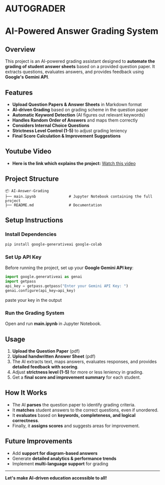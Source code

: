 # AUTOGRADER
# AI-Powered Answer Grading System

## Overview

This project is an AI-powered grading assistant designed to **automate the grading of student answer sheets** based on a provided question paper. It extracts questions, evaluates answers, and provides feedback using **Google's Gemini API**.

## Features

- **Upload Question Papers & Answer Sheets** in Markdown format
- **AI-driven Grading** based on grading scheme in the question paper
- **Automatic Keyword Detection** (AI figures out relevant keywords)
- **Handles Random Order of Answers** and maps them correctly
- **Considers Internal Choice Questions**
- **Strictness Level Control (1-5)** to adjust grading leniency
- **Final Score Calculation & Improvement Suggestions**

## Youtube Video
- **Here is the link which explains the project:** [Watch this video](https://youtu.be/NwK3Q9IiRAQ?si=3ra4oDM-YBf-W90p)

## Project Structure

```
📦 AI-Answer-Grading
├── main.ipynb               # Jupyter Notebook containing the full project
├── README.md                # Documentation
```

## Setup Instructions

### Install Dependencies

```sh
pip install google-generativeai google-colab
```

### Set Up API Key

Before running the project, set up your **Google Gemini API key**:

```python
import google.generativeai as genai
import getpass
api_key = getpass.getpass("Enter your Gemini API Key: ")
genai.configure(api_key=api_key)
```
paste your key in the output

### Run the Grading System

Open and run **main.ipynb** in Jupyter Notebook.

## Usage

1. **Upload the Question Paper** (pdf) 
2. **Upload handwritten Answer Sheet** (pdf)
3. The AI extracts text, maps answers, evaluates responses, and provides **detailed feedback with scoring**.
4. Adjust **strictness level (1-5)** for more or less leniency in grading.
5. Get a **final score and improvement summary** for each student.

## How It Works

- The AI **parses** the question paper to identify grading criteria.
- It **matches** student answers to the correct questions, even if unordered.
- It **evaluates** based on **keywords, completeness, and logical correctness**.
- Finally, it **assigns scores** and suggests areas for improvement.

## Future Improvements

- Add **support for diagram-based answers**
- Generate **detailed analytics & performance trends**
- Implement **multi-language support** for grading

---

**Let's make AI-driven education accessible to all!**


